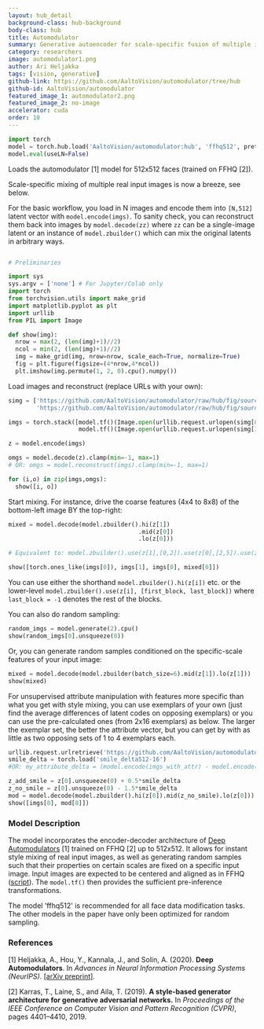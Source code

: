 ```yaml
---
layout: hub_detail
background-class: hub-background
body-class: hub
title: Automodulator
summary: Generative autoencoder for scale-specific fusion of multiple input face images.
category: researchers
image: automodulator1.png
author: Ari Heljakka
tags: [vision, generative]
github-link: https://github.com/AaltoVision/automodulator/tree/hub
github-id: AaltoVision/automodulator
featured_image_1: automodulator2.png
featured_image_2: no-image
accelerator: cuda
order: 10
---
```

<!-- REQUIRED: provide a working script to demonstrate it works with torch.hub, example below -->

```python
import torch
model = torch.hub.load('AaltoVision/automodulator:hub', 'ffhq512', pretrained=True, force_reload=True, source='github')
model.eval(useLN=False)
```

<!-- Walkthrough a small example of using your model. Ideally, less than 25 lines of code -->

Loads the automodulator [1] model for 512x512 faces (trained on FFHQ [2]).

Scale-specific mixing of multiple real input images is now a breeze, see below.

For the basic workflow, you load in N images and encode them into ``[N,512]`` latent vector with ``model.encode(imgs)``.
To sanity check, you can reconstruct them back into images by ``model.decode(zz)`` where ``zz`` can be a single-image latent or
an instance of ``model.zbuilder()`` which can mix the original latents in arbitrary ways.

```python

# Preliminaries

import sys
sys.argv = ['none'] # For Jupyter/Colab only
import torch
from torchvision.utils import make_grid
import matplotlib.pyplot as plt
import urllib
from PIL import Image

def show(img):
  nrow = max(2, (len(img)+1)//2)
  ncol = min(2, (len(img)+1)//2)
  img = make_grid(img, nrow=nrow, scale_each=True, normalize=True)
  fig = plt.figure(figsize=(4*nrow,4*ncol))
  plt.imshow(img.permute(1, 2, 0).cpu().numpy())  
```

Load images and reconstruct (replace URLs with your own):

```python
simg = ['https://github.com/AaltoVision/automodulator/raw/hub/fig/source-0.png',
        'https://github.com/AaltoVision/automodulator/raw/hub/fig/source-1.png']

imgs = torch.stack([model.tf()(Image.open(urllib.request.urlopen(simg[0]))),
                    model.tf()(Image.open(urllib.request.urlopen(simg[1])))]).to('cuda')

z = model.encode(imgs)

omgs = model.decode(z).clamp(min=-1, max=1)
# OR: omgs = model.reconstruct(imgs).clamp(min=-1, max=1)

for (i,o) in zip(imgs,omgs):
  show([i, o])
```
Start mixing. For instance, drive the coarse features (4x4 to 8x8) of the bottom-left image BY the top-right:

```python
mixed = model.decode(model.zbuilder().hi(z[1])
                                     .mid(z[0])
                                     .lo(z[0]))

# Equivalent to: model.zbuilder().use(z[1],[0,2]).use(z[0],[2,5]).use(z[0],[5,-1]))

show([torch.ones_like(imgs[0]), imgs[1], imgs[0], mixed[0]])
```

You can use either the shorthand ```model.zbuilder().hi(z[i])``` etc. or the lower-level ```model.zbuilder().use(z[i], [first_block, last_block])``` where ```last_block = -1``` denotes the rest of the blocks.

You can also do random sampling:
```python
random_imgs = model.generate(2).cpu()
show(random_imgs[0].unsqueeze(0))
```

Or, you can generate random samples conditioned on the specific-scale features of your input image:

```python
mixed = model.decode(model.zbuilder(batch_size=6).mid(z[1]).lo(z[1]))
show(mixed)
```

For unsupervised attribute manipulation with features more specific than what you get with style mixing, you can use exemplars of your own (just find the average differences of latent codes on opposing exemplars)
or you can use the pre-calculated ones (from 2x16 exemplars) as below. The larger the exemplar set, the better the attribute vector, but you can get by with as little as two opposing sets of 1 to 4 exemplars each.

```python
urllib.request.urlretrieve('https://github.com/AaltoVision/automodulator/raw/master/pioneer/attrib/smile_delta512-16', 'smile_delta512-16')
smile_delta = torch.load('smile_delta512-16')
#OR: my_attribute_delta = (model.encode(imgs_with_attr) - model.encode(imgs_without_attr)).mean(0) # yields 512-d latent (difference) vector

z_add_smile = z[0].unsqueeze(0) + 0.5*smile_delta
z_no_smile = z[0].unsqueeze(0) - 1.5*smile_delta
mod = model.decode(model.zbuilder().hi(z[0]).mid(z_no_smile).lo(z[0]))
show([imgs[0], mod[0]])
```

<!-- REQUIRED: detailed model description below, in markdown format, feel free to add new sections as necessary -->
### Model Description

The model incorporates the encoder-decoder architecture of [Deep Automodulators](https://arxiv.org/abs/1912.10321) [1] trained on FFHQ [2] up to 512x512.
It allows for instant style mixing of real input images, as well as generating random samples such that their properties on certain scales are fixed on a specific input image.
Input images are expected to be centered and aligned as in FFHQ ([script](https://gist.github.com/heljakka/7163e9f735174bbcdd103c4c13396952)). The ```model.tf()``` then provides the sufficient pre-inference transformations.

The model 'ffhq512' is recommended for all face data modification tasks. The other models in the paper have only been optimized for random sampling.


### References

[1] Heljakka, A., Hou, Y., Kannala, J., and Solin, A. (2020). **Deep Automodulators**. In *Advances in Neural Information Processing Systems (NeurIPS)*. [[arXiv preprint]](https://arxiv.org/abs/1912.10321).

[2] Karras, T., Laine, S., and Aila, T. (2019). **A style-based generator architecture for generative adversarial networks.** In *Proceedings of the IEEE Conference on Computer Vision and Pattern Recognition (CVPR)*, pages 4401–4410, 2019.
